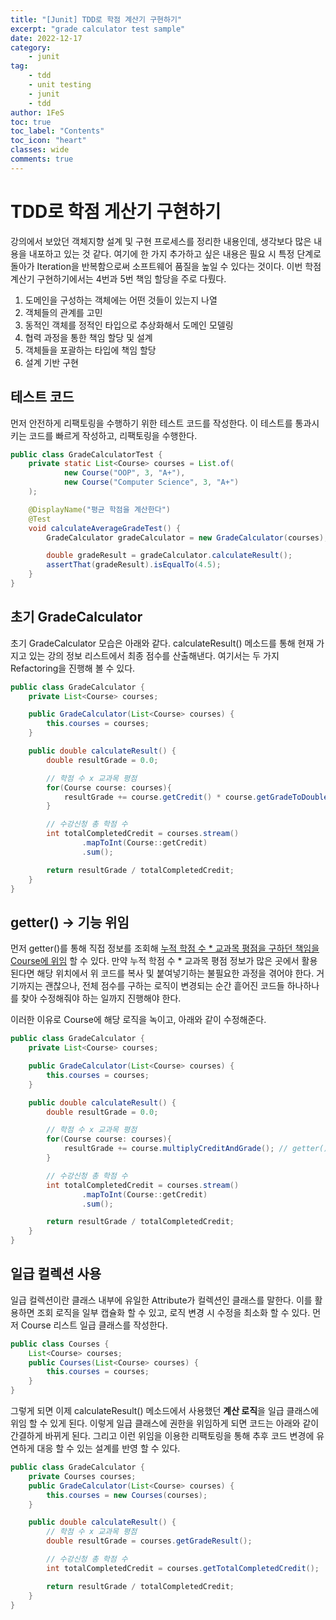 ```yaml
---
title: "[Junit] TDD로 학점 계산기 구현하기"
excerpt: "grade calculator test sample"
date: 2022-12-17
category:
    - junit
tag:
    - tdd
    - unit testing
    - junit
    - tdd
author: 1FeS
toc: true
toc_label: "Contents"
toc_icon: "heart"
classes: wide
comments: true
---
```


# TDD로 학점 게산기 구현하기

강의에서 보았던 객체지향 설계 및 구현 프로세스를 정리한 내용인데, 생각보다 많은 내용을 내포하고 있는 것 같다. 여기에 한 가지 추가하고 싶은 내용은 필요 시 특정 단계로 돌아가 Iteration을 반복함으로써 소프트웨어 품질을 높일 수 있다는 것이다. 이번 학점 계산기 구현하기에서는 4번과 5번 책임 할당을 주로 다뤘다.

1. 도메인을 구성하는 객체에는 어떤 것들이 있는지 나열
2. 객체들의 관계를 고민
3. 동적인 객체를 정적인 타입으로 추상화해서 도메인 모델링
4. 협력 과정을 통한 책임 할당 및 설계
5. 객체들을 포괄하는 타입에 책임 할당
6. 설계 기반 구현

## 테스트 코드

먼저 안전하게 리팩토링을 수행하기 위한 테스트 코드를 작성한다. 이 테스트를 통과시키는 코드를 빠르게 작성하고, 리팩토링을 수행한다.

```java
public class GradeCalculatorTest {
    private static List<Course> courses = List.of(
            new Course("OOP", 3, "A+"),
            new Course("Computer Science", 3, "A+")
    );

    @DisplayName("평균 학점을 계산한다")
    @Test
    void calculateAverageGradeTest() {
        GradeCalculator gradeCalculator = new GradeCalculator(courses);

        double gradeResult = gradeCalculator.calculateResult();
        assertThat(gradeResult).isEqualTo(4.5);
    }
}
```

## 초기 GradeCalculator

초기 GradeCalculator 모습은 아래와 같다. calculateResult() 메소드를 통해 현재 가지고 있는 강의 정보 리스트에서 최종 점수를 산출해낸다. 여기서는 두 가지 Refactoring을 진행해 볼 수 있다.

```java
public class GradeCalculator {
    private List<Course> courses;

    public GradeCalculator(List<Course> courses) {
        this.courses = courses;
    }

    public double calculateResult() {
        double resultGrade = 0.0;

        // 학점 수 x 교과목 평점
        for(Course course: courses){
            resultGrade += course.getCredit() * course.getGradeToDouble();
        }

        // 수강신청 총 학점 수
        int totalCompletedCredit = courses.stream()
                .mapToInt(Course::getCredit)
                .sum();

        return resultGrade / totalCompletedCredit;
    }
}
```

## getter() → 기능 위임

먼저 getter()를 통해 직접 정보를 조회해 <u>누적 학점 수 * 교과목 평점을 구하던 책임을 Course에 위임</u> 할 수 있다. 만약 누적 학점 수 * 교과목 평점 정보가 많은 곳에서 활용된다면 해당 위치에서 위 코드를 복사 및 붙여넣기하는 불필요한 과정을 겪어야 한다. 거기까지는 괜찮으나, 전체 점수를 구하는 로직이 변경되는 순간 흩어진 코드들 하나하나를 찾아 수정해줘야 하는 일까지 진행해야 한다.

이러한 이유로 Course에 해당 로직을 녹이고, 아래와 같이 수정해준다.

```java
public class GradeCalculator {
    private List<Course> courses;

    public GradeCalculator(List<Course> courses) {
        this.courses = courses;
    }

    public double calculateResult() {
        double resultGrade = 0.0;

        // 학점 수 x 교과목 평점
        for(Course course: courses){
            resultGrade += course.multiplyCreditAndGrade(); // getter() → 메소드
        }

        // 수강신청 총 학점 수
        int totalCompletedCredit = courses.stream()
                .mapToInt(Course::getCredit)
                .sum();

        return resultGrade / totalCompletedCredit;
    }
}
```

## 일급 컬렉션 사용

일급 컬렉션이란 클래스 내부에 유일한 Attribute가 컬렉션인 클래스를 말한다. 이를 활용하면 조회 로직을 일부 캡슐화 할 수 있고, 로직 변경 시 수정을 최소화 할 수 있다. 먼저 Course 리스트 일급 클래스를 작성한다.

```java
public class Courses {
    List<Course> courses;
    public Courses(List<Course> courses) {
        this.courses = courses;
    }
}
```

그렇게 되면 이제 calculateResult() 메소드에서 사용했던 **계산 로직**을 일급 클래스에 위임 할 수 있게 된다. 이렇게 일급 클래스에 권한을 위임하게 되면 코드는 아래와 같이 간결하게 바뀌게 된다. 그리고 이런 위임을 이용한 리팩토링을 통해 추후 코드 변경에 유연하게 대응 할 수 있는 설계를 반영 할 수 있다. 

```java
public class GradeCalculator {
    private Courses courses;
    public GradeCalculator(List<Course> courses) {
        this.courses = new Courses(courses);
    }

    public double calculateResult() {
        // 학점 수 x 교과목 평점
        double resultGrade = courses.getGradeResult();

        // 수강신청 총 학점 수
        int totalCompletedCredit = courses.getTotalCompletedCredit();

        return resultGrade / totalCompletedCredit;
    }
}
```